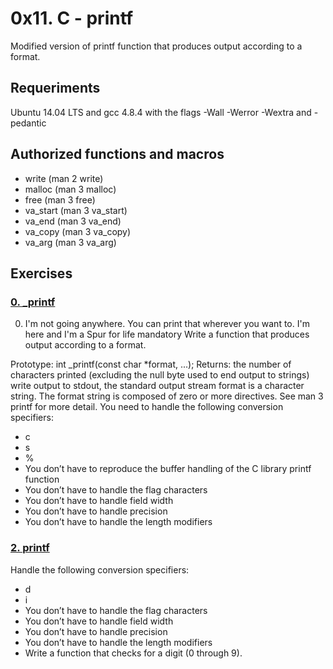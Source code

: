 # 0x11. C - printf

Modified version of printf function that produces output according to a format.

## Requeriments

Ubuntu 14.04 LTS and gcc 4.8.4 with the flags -Wall -Werror -Wextra and -pedantic

## Authorized functions and macros
* write (man 2 write)
* malloc (man 3 malloc)
* free (man 3 free)
* va_start (man 3 va_start)
* va_end (man 3 va_end)
* va_copy (man 3 va_copy)
* va_arg (man 3 va_arg)

## Exercises

### [0. _printf](https://github.com/dfbq91/printf/blob/master/_printf.c)
0. I'm not going anywhere. You can print that wherever you want to. I'm here and I'm a Spur for life mandatory
Write a function that produces output according to a format.

Prototype: int _printf(const char *format, ...);
Returns: the number of characters printed (excluding the null byte used to end output to strings)
write output to stdout, the standard output stream
format is a character string. The format string is composed of zero or more directives. See man 3 printf for more detail. You need to handle the following conversion specifiers:
* c
* s
* %
* You don’t have to reproduce the buffer handling of the C library printf function
* You don’t have to handle the flag characters
* You don’t have to handle field width
* You don’t have to handle precision
* You don’t have to handle the length modifiers

### [2. printf](https://github.com/dfbq91/printf/blob/master/_printf.c)
Handle the following conversion specifiers:
* d
* i
* You don’t have to handle the flag characters
* You don’t have to handle field width
* You don’t have to handle precision
* You don’t have to handle the length modifiers
* Write a function that checks for a digit (0 through 9).